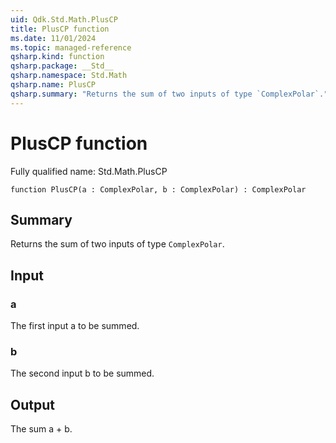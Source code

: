 ```yaml
---
uid: Qdk.Std.Math.PlusCP
title: PlusCP function
ms.date: 11/01/2024
ms.topic: managed-reference
qsharp.kind: function
qsharp.package: __Std__
qsharp.namespace: Std.Math
qsharp.name: PlusCP
qsharp.summary: "Returns the sum of two inputs of type `ComplexPolar`."
---
```


# PlusCP function

Fully qualified name: Std.Math.PlusCP

```qsharp
function PlusCP(a : ComplexPolar, b : ComplexPolar) : ComplexPolar
```

## Summary
Returns the sum of two inputs of type `ComplexPolar`.

## Input
### a
The first input a to be summed.
### b
The second input b to be summed.

## Output
The sum a + b.
